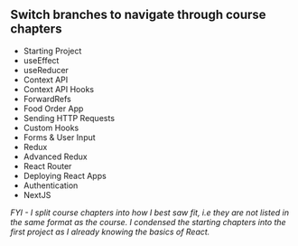 ## Switch branches to navigate through course chapters

- Starting Project
- useEffect
- useReducer
- Context API
- Context API Hooks
- ForwardRefs
- Food Order App
- Sending HTTP Requests
- Custom Hooks
- Forms & User Input
- Redux
- Advanced Redux
- React Router
- Deploying React Apps
- Authentication
- NextJS

*FYI - I split course chapters into how I best saw fit, i.e they are not listed in the same format as the course. I condensed the starting chapters into the first project as I already knowing the basics of React.*
